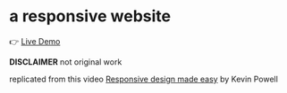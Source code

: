 # a responsive website

👉 [Live Demo](https://thanh-luan-nguyen.github.io/a-responsive-website/)

**DISCLAIMER** not original work

replicated from this video [Responsive design made easy](https://www.youtube.com/watch?v=bn-DQCifeQQ&ab_channel=KevinPowell) by Kevin Powell
